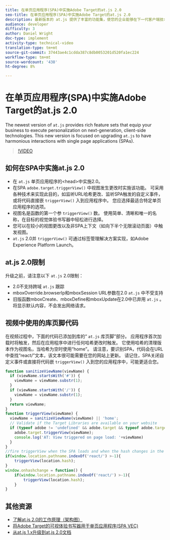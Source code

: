 ```yaml
---
title: 在单页应用程序(SPA)中实施Adobe Target的at.js 2.0
seo-title: 在单页应用程序(SPA)中实施Adobe Target的at.js 2.0
description: 最新版本的 at.js 提供了丰富的功能集，使您的企业能够在下一代客户端技术上实现个性化。这个新版本着重升级了 at.js 以与单页应用程序 (SPA) 进行良性的交互。
audience: developer
difficulty: 3
author: Daniel Wright
doc-type: implement
activity-type: technical-video
translation-type: tm+mt
source-git-commit: 37443ae4c1cdda387c8db0053201d520fa1ec224
workflow-type: tm+mt
source-wordcount: '438'
ht-degree: 8%

---
```



# 在单页应用程序(SPA)中实施Adobe Target的at.js 2.0

The newest version of `at.js` provides rich feature sets that equip your business to execute personalization on next-generation, client-side technologies. This new version is focused on upgrading `at.js` to have harmonious interactions with single page applications (SPAs).

>[!VIDEO](https://video.tv.adobe.com/v/26248?quality=12)

## 如何在SPA中实施at.js 2.0

* 在 `at.js` 单页应用程序的&lt;head>中实施2.0。
* 在SPA `adobe.target.triggerView()` 中视图发生更改时实施该功能。 可采用各种技术来实现此目的，如监听URL哈希更改、监听SPA触发的自定义事件，或将代码直接嵌 `triggerView()` 入到应用程序中。 您应选择最适合特定单页应用程序的选项。
* 视图名是函数的第一个参 `triggerView()` 数。 使用简单、清晰和唯一的名称，在目标的视觉体验书写器中轻松进行选择。
* 您可以在较小的视图更改以及非SPA上下文（如向下半个无限滚动页面）中触发视图。
* `at.js` 2.0并 `triggerView()` 可通过标签管理解决方案实现，如Adobe Experience Platform Launch。

## at.js 2.0限制

升级之前，请注意以下 `at.js` 2.0限制：

* 2.0不支持跨域 `at.js` 跟踪
* mboxOverride.browserIp和mboxSession URL参数在2.0 `at.js` 中不受支持
* 旧版函数mboxCreate、mboxDefine和mboxUpdate在2.0中已弃用 `at.js` 。将显示默认内容，不会发出网络请求。

## 视频中使用的库页脚代码

在视频过程中，下面的代码已添加到库的“ `at.js` 库页脚”部分。 应用程序首次加载时将触发，然后在应用程序中进行任何哈希更改时触发。 它使用哈希的清理版本作为视图名，当哈希为空时使用“home”。 请注意，要识别SPA，代码会在URL中查找“react/”文本，该文本很可能需要在您的网站上更新。 请记住，SPA关闭自定义事件或直接将代码嵌 `triggerView()` 入到您的应用程序中，可能更适合您。

```javascript
function sanitizeViewName(viewName) {
  if (viewName.startsWith('#')) {
    viewName = viewName.substr(1);
  }
  if (viewName.startsWith('/')) {
    viewName = viewName.substr(1);
  }
  return viewName;
}
function triggerView(viewName) {
  viewName = sanitizeViewName(viewName) || 'home';
  // Validate if the Target Libraries are available on your website
  if (typeof adobe != 'undefined' && adobe.target && typeof adobe.target.triggerView === 'function') {
    adobe.target.triggerView(viewName);
    console.log('AT: View triggered on page load: '+viewName)
  }
}
//fire triggerView when the SPA loads and when the hash changes in the SPA
if(window.location.pathname.indexOf('react/') >-1){
    triggerView(location.hash);
}
window.onhashchange = function() {
    if(window.location.pathname.indexOf('react/') >-1){
        triggerView(location.hash);
    }
}
```

## 其他资源

* [了解at.js 2.0的工作原理（架构图）](understanding-how-atjs-20-works.md)
* [将Adobe Target的可视体验书写器用于单页应用程序(SPA VEC)](../experiences/use-the-visual-experience-composer-for-single-page-applications.md)
* [从at.js 1.x升级到at.js 2.0文档](https://docs.adobe.com/content/help/en/target/using/implement-target/client-side/upgrading-from-atjs-1x-to-atjs-20.html)